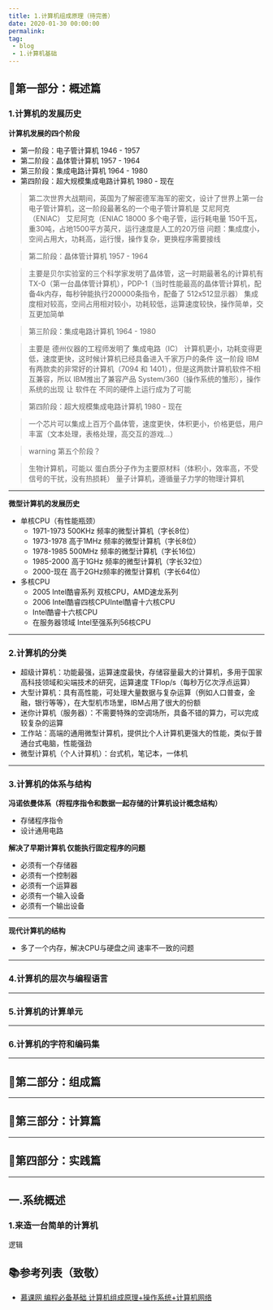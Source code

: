 ```yaml
---
title: 1.计算机组成原理（待完善）
date: 2020-01-30 00:00:00
permalink: 
tag: 
 - blog
 - 1.计算机基础
---
```


## 🍍第一部分：概述篇

### 1.计算机的发展历史

**计算机发展的四个阶段**

- 第一阶段：电子管计算机 1946 - 1957
- 第二阶段：晶体管计算机 1957 - 1964
- 第三阶段：集成电路计算机 1964 - 1980
- 第四阶段：超大规模集成电路计算机 1980 - 现在

> 第二次世界大战期间，英国为了解密德军海军的密文，设计了世界上第一台电子管计算机，这一阶段最著名的一个电子管计算机是 艾尼阿克（ENIAC）
> 艾尼阿克（ENIAC
> 18000 多个电子管，运行耗电量 150千瓦，重30吨，占地1500平方英尺，运行速度是人工的20万倍
> 问题：集成度小，空间占用大，功耗高，运行慢，操作复杂，更换程序需要接线

> 第二阶段：晶体管计算机 1957 - 1964

> 主要是贝尔实验室的三个科学家发明了晶体管，这一时期最著名的计算机有 TX-0（第一台晶体管计算机），PDP-1（当时性能最高的晶体管计算机，配备4k内存，每秒钟能执行200000条指令，配备了 512x512显示器）
> 集成度相对较高，空间占用相对较小，功耗较低，运算速度较快，操作简单，交互更加简单

> 第三阶段：集成电路计算机 1964 - 1980

> 主要是 德州仪器的工程师发明了 集成电路（IC）
> 计算机更小，功耗变得更低，速度更快，这时候计算机已经具备进入千家万户的条件
> 这一阶段 IBM 有两款卖的非常好的计算机（7094 和 1401），但是这两款计算机软件不相互兼容，所以 IBM推出了兼容产品 System/360（操作系统的雏形），操作系统的出现 让 软件在 不同的硬件上运行成为了可能

> 第四阶段：超大规模集成电路计算机 1980 - 现在

> 一个芯片可以集成上百万个晶体管，速度更快，体积更小，价格更低，用户丰富（文本处理，表格处理，高交互的游戏...）

> warning 第五个阶段？

> 生物计算机，可能以 蛋白质分子作为主要原材料（体积小，效率高，不受信号的干扰，没有热损耗）
> 量子计算机，遵循量子力学的物理计算机

---

**微型计算机的发展历史**

- 单核CPU（有性能瓶颈）
  - 1971-1973 500KHz 频率的微型计算机（字长8位）
  - 1973-1978 高于1MHz 频率的微型计算机（字长8位）
  - 1978-1985 500MHz 频率的微型计算机（字长16位）
  - 1985-2000 高于1GHz 频率的微型计算机（字长32位）
  - 2000-现在 高于2GHz频率的微型计算机（字长64位）
- 多核CPU
  - 2005 Intel酷睿系列 双核CPU，AMD速龙系列
  - 2006 Intel酷睿四核CPUIntel酷睿十六核CPU
  - Intel酷睿十六核CPU
  - 在服务器领域 Intel至强系列56核CPU

---

### 2.计算机的分类

- 超级计算机：功能最强，运算速度最快，存储容量最大的计算机，多用于国家高科技领域和尖端技术的研究，运算速度 TFlop/s（每秒万亿次浮点运算）
- 大型计算机：具有高性能，可处理大量数据与复杂运算（例如人口普查，金融，银行等等），在大型机市场里，IBM占用了很大的份额
- 迷你计算机（服务器）：不需要特殊的空调场所，具备不错的算力，可以完成较复杂的运算
- 工作站：高端的通用微型计算机，提供比个人计算机更强大的性能，类似于普通台式电脑，性能强劲
- 微型计算机（个人计算机）：台式机，笔记本，一体机

---

### 3.计算机的体系与结构

**冯诺依曼体系（将程序指令和数据一起存储的计算机设计概念结构）**

- 存储程序指令
- 设计通用电路

**解决了早期计算机 仅能执行固定程序的问题**

- 必须有一个存储器
- 必须有一个控制器
- 必须有一个运算器
- 必须有一个输入设备
- 必须有一个输出设备

---

**现代计算机的结构**

- 多了一个内存，解决CPU与硬盘之间 速率不一致的问题

---

### 4.计算机的层次与编程语言



---

### 5.计算机的计算单元

---

### 6.计算机的字符和编码集

---

## 🌽第二部分：组成篇

---

## 🥒第三部分：计算篇

---

## 🥜第四部分：实践篇

---

## 一.系统概述

### 1.来造一台简单的计算机


逻辑


## 📚参考列表（致敬）

- [慕课网 编程必备基础 计算机组成原理+操作系统+计算机网络](https://coding.imooc.com/learn/list/355.html)